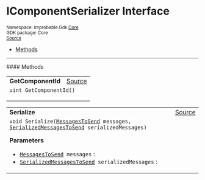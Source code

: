 
# IComponentSerializer Interface
<sup>
Namespace: Improbable.Gdk.<a href="{{urlRoot}}/api/core-index">Core</a><br/>
GDK package: Core<br/>
<a href="https://www.github.com/spatialos/gdk-for-unity/blob/decea028/workers/unity/Packages/io.improbable.gdk.core/Worker/MessageSerialization.cs/#L22">Source</a>
<style>
a code {
                    padding: 0em 0.25em!important;
}
code {
                    background-color: #ffffff!important;
}
</style>
</sup>
<nav id="pageToc" class="page-toc"><ul><li><a href="#methods">Methods</a>
</ul></nav>













</p>
<hr style="width:100%; border-top-color:#d8d8d8" />
#### Methods


</p>




<table width="100%">
    <tr>
        <td style="border-right:none"><a id="getcomponentid"></a><b>GetComponentId</b></td>
        <td style="border-left:none; text-align:right"><a href="https://www.github.com/spatialos/gdk-for-unity/blob/decea028/workers/unity/Packages/io.improbable.gdk.core/Worker/MessageSerialization.cs/#L24">Source</a></td>
    </tr>
    <tr>
        <td colspan="2">
<code>uint GetComponentId()</code></p>






</td>
    </tr>
</table>


<table width="100%">
    <tr>
        <td style="border-right:none"><a id="serialize-messagestosend-serializedmessagestosend"></a><b>Serialize</b></td>
        <td style="border-left:none; text-align:right"><a href="https://www.github.com/spatialos/gdk-for-unity/blob/decea028/workers/unity/Packages/io.improbable.gdk.core/Worker/MessageSerialization.cs/#L26">Source</a></td>
    </tr>
    <tr>
        <td colspan="2">
<code>void Serialize(<a href="{{urlRoot}}/api/core/messages-to-send">MessagesToSend</a> messages, <a href="{{urlRoot}}/api/core/serialized-messages-to-send">SerializedMessagesToSend</a> serializedMessages)</code></p>



</p>

<b>Parameters</b>

<ul>
<li><code><a href="{{urlRoot}}/api/core/messages-to-send">MessagesToSend</a> messages</code> : </li>
<li><code><a href="{{urlRoot}}/api/core/serialized-messages-to-send">SerializedMessagesToSend</a> serializedMessages</code> : </li>
</ul>





</td>
    </tr>
</table>





